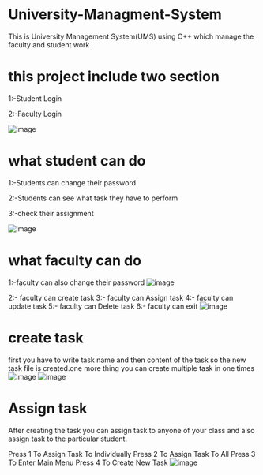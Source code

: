 # University-Managment-System
This is University Management System(UMS) using C++   which manage the faculty and student work
# this project include two section 

1:-Student Login 

2:-Faculty Login

![image](https://user-images.githubusercontent.com/50981076/67157107-11e4a180-f345-11e9-9cdf-de21d0361d3e.png)

# what student can do

1:-Students can change their password 

2:-Students can see what task they have to perform

3:-check their assignment 

![image](https://user-images.githubusercontent.com/50981076/67157120-46585d80-f345-11e9-8b03-3c805c20c18c.png)

# what faculty can do

1:-faculty can also change their password 
![image](https://user-images.githubusercontent.com/50981076/67157170-1f4e5b80-f346-11e9-9c42-40d3e13551fd.png)

2:- faculty can create task
3:- faculty can Assign task
4:- faculty can update task
5:- faculty can Delete task
6:- faculty can exit
![image](https://user-images.githubusercontent.com/50981076/67157182-591f6200-f346-11e9-9fba-0b23d5d00894.png)

# create task
 first you have to write task name  and then content of the task so the new task file is created.one more thing you can create multiple task in one times 
![image](https://user-images.githubusercontent.com/50981076/67157205-a1d71b00-f346-11e9-9425-210194ef6ede.png)
![image](https://user-images.githubusercontent.com/50981076/67157218-e2cf2f80-f346-11e9-8f5d-4e7a06ba3485.png)

# Assign task
After creating the task you can assign task to anyone of your class and also assign task to the particular student.

Press 1 To Assign Task To Individually
Press 2 To Assign Task To All
Press 3 To Enter Main Menu
Press 4 To Create New Task
![image](https://user-images.githubusercontent.com/50981076/67157228-fb3f4a00-f346-11e9-9041-102014a52538.png)
